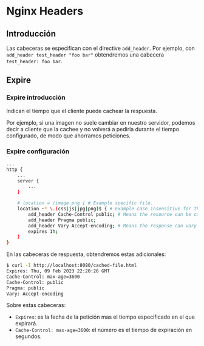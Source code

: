 # Nginx Headers

## Introducción

Las cabeceras se especifican con el directive `add_header`. Por ejemplo, con `add_header test_header "foo bar"` obtendremos una cabecera `test_header: foo bar`.

## Expire

### Expire introducción

Indican el tiempo que el cliente puede cachear la respuesta.

Por ejemplo, si una imagen no suele cambiar en nuestro servidor, podemos decir a cliente que la cachee y no volverá a pedirla durante el tiempo configurado, de modo que ahorramos peticiones.

### Expire configuración

```bash
...
http {
    ...
    server {
        ...
    }

    # location = /image.png { # Example specific file.
    location ~* \.(css|js|jpg|png)$ { # Example case insensitive for these extensions.
        add_header Cache-Control public; # Means the resource can be cached.
        add_header Pragma public;
        add_header Vary Accept-encoding; # Means the response can vary based on the request header except encoding
        expires 1h;
    }
}
```

En las cabeceras de respuesta, obtendremos estas adicionales:

```bash
$ curl -I http://localhost:8080/cached-file.html
Expires: Thu, 09 Feb 2023 22:20:26 GMT
Cache-Control: max-age=3600
Cache-Control: public
Pragma: public
Vary: Accept-encoding
```

Sobre estas cabeceras:

- `Expires`: es la fecha de la petición mas el tiempo especificado en el que expirará.
- `Cache-Control: max-age=3600`: el número es el tiempo de expiración en segundos.

